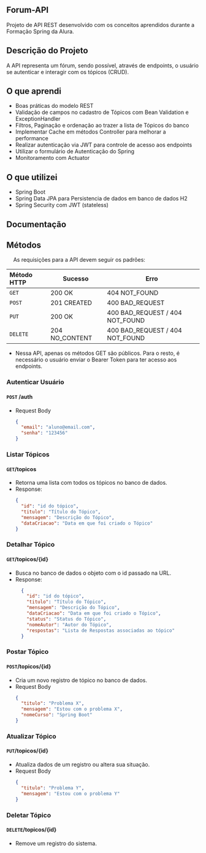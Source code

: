 ## Forum-API
Projeto de API REST desenvolvido com os conceitos aprendidos durante a Formação Spring da Alura.
## Descrição do Projeto
A API representa um fórum, sendo possível, através de endpoints, o usuário se autenticar e 
interagir com os tópicos (CRUD).

## O que aprendi
- Boas práticas do modelo REST
- Validação de campos no cadastro de Tópicos com Bean Validation e ExceptionHandler
- Filtros, Paginação e ordenação ao trazer a lista de Tópicos do banco
- Implementar Cache em métodos Controller para melhorar a performance
- Realizar autenticação via JWT para controle de acesso aos endpoints
- Utilizar o formulário de Autenticação do Spring
- Monitoramento com Actuator

## O que utilizei
- Spring Boot
- Spring Data JPA para Persistencia de dados em banco de dados H2
- Spring Security com JWT (stateless)

## Documentação

## Métodos
&emsp; As requisições para a API devem seguir os padrões:

| Método HTTP | Sucesso        | Erro                                  |                   
|:------------|----------------|---------------------------------------|
| `GET`       | 200 OK         | 404 NOT_FOUND                         |
| `POST`      | 201 CREATED    | 400 BAD_REQUEST                       |
| `PUT`       | 200 OK         | 400 BAD_REQUEST / 404 NOT_FOUND       |
| `DELETE`    | 204 NO_CONTENT | 400 BAD_REQUEST / 404 NOT_FOUND       |

* Nessa API, apenas os métodos GET são públicos. Para o resto, é necessário o usuário enviar o Bearer Token para ter acesso aos endpoints. 

### Autenticar Usuário
#### `POST` /auth
* Request Body
  ```json
  {
    "email": "aluno@email.com",
    "senha": "123456"
  }
  ```

###  Listar Tópicos
#### `GET`/topicos
* Retorna uma lista com todos os tópicos no banco de dados.
* Response:
  ```json
  {
    "id": "id do tópico",
    "titulo": "Título do Tópico",
    "mensagem": "Descrição do Tópico",
    "dataCriacao": "Data em que foi criado o Tópico"
  }
  ```

###  Detalhar Tópico
#### `GET`/topicos/{id}
* Busca no banco de dados o objeto com o id passado na URL.
* Response:
  ```json
    {
      "id": "id do tópico",
      "titulo": "Título do Tópico",
      "mensagem": "Descrição do Tópico",
      "dataCriacao": "Data em que foi criado o Tópico",
      "status": "Status do Tópico",
      "nomeAutor": "Autor do Tópico",
      "respostas": "Lista de Respostas associadas ao tópico"
    }
  ```

### Postar Tópico
#### `POST`/topicos/{id}
* Cria um novo registro de tópico no banco de dados.
* Request Body
  ```json
  {
    "titulo": "Problema X",
    "mensagem": "Estou com o problema X",
    "nomeCurso": "Spring Boot"
  }
  ```

### Atualizar Tópico
#### `PUT`/topicos/{id}
* Atualiza dados de um registro ou altera sua situação.
* Request Body
  ```json
  {
    "titulo": "Problema Y",
    "mensagem": "Estou com o problema Y"
  }
  ```
  
### Deletar Tópico
#### `DELETE`/topicos/{id}
* Remove um registro do sistema.